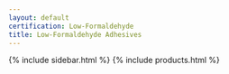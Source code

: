 ```yaml
---
layout: default
certification: Low-Formaldehyde
title: Low-Formaldehyde Adhesives
---
```

{% include sidebar.html %}
{% include products.html %}

